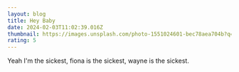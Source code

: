 ```yaml
---
layout: blog
title: Hey Baby
date: 2024-02-03T11:02:39.016Z
thumbnail: https://images.unsplash.com/photo-1551024601-bec78aea704b?q=80&w=1964&auto=format&fit=crop&ixlib=rb-4.0.3&ixid=M3wxMjA3fDB8MHxwaG90by1wYWdlfHx8fGVufDB8fHx8fA%3D%3D
rating: 5
---
```

Yeah I'm the sickest, fiona is the sickest, wayne is the sickest.
